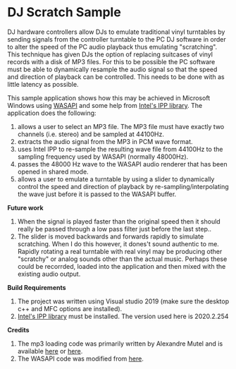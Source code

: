 # DJ Scratch Sample

DJ hardware controllers allow DJs to emulate traditional vinyl turntables by sending signals from the controller turntable to the PC DJ software in order to alter the speed of the PC audio playback thus emulating "scratching". This technique has given DJs the option of replacing suitcases of vinyl records with a disk of MP3 files. For this to be possible the PC software must be able to dynamically resample the audio signal so that the speed and direction of playback can be controlled. This needs to be done with as little latency as possible. 

This sample application shows how this may be achieved in Microsoft Windows using [WASAPI](https://docs.microsoft.com/en-us/windows/win32/coreaudio/wasapi) and some help from [Intel's IPP library](https://software.intel.com/content/www/us/en/develop/tools/integrated-performance-primitives.html). The application does the following:
1) allows a user to select an MP3 file. The MP3 file must have exactly two channels (i.e. stereo) and be sampled at 44100Hz.
2) extracts the audio signal from the MP3 in PCM wave format.
3) uses Intel IPP to re-sample the resulting wave file from 44100Hz to the sampling frequency used by WASAPI (normally 48000Hz).
4) passes the 48000 Hz wave to the WASAPI audio renderer that has been opened in shared mode.
5) allows a user to emulate a turntable by using a slider to dynamically control the speed and direction of playback by re-sampling/interpolating the wave just before it is passed to the WASAPI buffer.

**Future work**

1) When the signal is played faster than the original speed then it should really be passed through a low pass filter just before the last step..
2) The slider is moved backwards and forwards rapidly to simulate scratching. When I do this however, it dones't sound authentic to me. Rapidly rotating a real turntable with real vinyl may be producing other "scratchy" or analog sounds other than the actual music. Perhaps these could be recorrded, loaded into the application and then mixed with the existing audio output.

**Build Requirements**

1) The project was written using Visual studio 2019 (make sure the desktop c++ and MFC options are installed).
2) [Intel's IPP library](https://software.seek.intel.com/performance-libraries) must be installed. The version used here is 2020.2.254

**Credits**

1) The mp3 loading code was primarily written by Alexandre Mutel and is available [here](http://code4k.blogspot.com/2010/05/playing-mp3-in-c-using-plain-windows.html) or [here](https://xoofx.com/blog/2010/05/21/playing-mp3-in-c-using-plain-windows/).
2) The WASAPI code was modified from [here](https://github.com/microsoft/Windows-classic-samples/blob/master/Samples/Win7Samples/multimedia/audio/RenderSharedTimerDriven/WASAPIRenderer.cpp).
